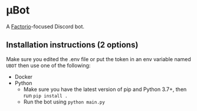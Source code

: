 # µBot

A [Factorio](https://factorio.com/)-focused Discord bot.

## Installation instructions (2 options)

Make sure you edited the .env file or put the token in an env variable named `UBOT` then use one of the following:

- Docker
- Python
  - Make sure you have the latest version of pip and Python 3.7+, then run `pip install .`
  - Run the bot using `python main.py`